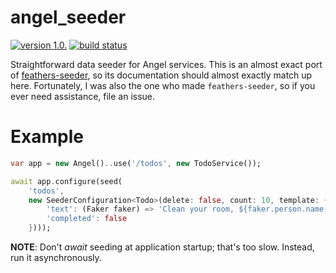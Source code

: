 # angel_seeder

[![version 1.0.](https://img.shields.io/pub/v/angel_seeder.svg)](https://pub.dartlang.org/packages/angel_seeder)
[![build status](https://travis-ci.org/angel-dart/seeder.svg?branch=master)](https://travis-ci.org/angel-dart/seeder)

Straightforward data seeder for Angel services.
This is an almost exact port of [feathers-seeder](https://github.com/thosakwe/feathers-seeder),
so its documentation should almost exactly match up here.
Fortunately, I was also the one who made `feathers-seeder`, so if you ever need assistance,
file an issue. 

# Example
```dart
var app = new Angel()..use('/todos', new TodoService());

await app.configure(seed(
    'todos',
    new SeederConfiguration<Todo>(delete: false, count: 10, template: {
        'text': (Faker faker) => 'Clean your room, ${faker.person.name()}!',
        'completed': false
    })));
```

**NOTE**: Don't *await* seeding at application startup; that's too slow.
Instead, run it asynchronously.